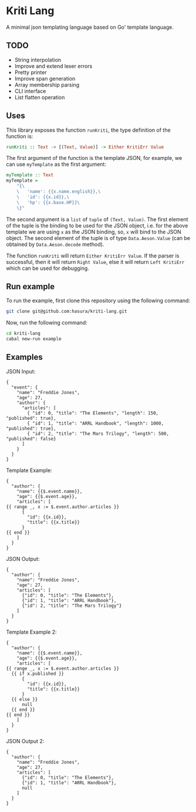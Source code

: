 # Kriti Lang

A minimal json templating language based on Go' template language.

## TODO
- String interpolation
- Improve and extend lexer errors
- Pretty printer
- Improve span generation
- Array membership parsing
- CLI interface
- List flatten operation

## Uses
This library exposes the function `runKriti`, the type definition of the function is:
``` haskell
runKriti :: Text -> [(Text, Value)] -> Either KritiErr Value
```
The first argument of the function is the template JSON, for example, we can use `myTemplate` as the first argument:
``` haskell
myTemplate :: Text
myTemplate =
    "{\
    \   'name': {{x.name.english}},\
    \   'id': {{x.id}},\
    \   'hp': {{x.base.HP}}\
    \}"
```

The second argument is a `list` of `tuple` of `(Text, Value)`. The first element of the tuple is the binding to be used for the JSON object, i.e. for the above template we are using `x` as the JSON binding, so, `x` will bind to the JSON object. The second element of the tuple is of type `Data.Aeson.Value` (can be obtained by `Data.Aeson.decode` method).

The function `runKriti` will return `Either KritiErr Value`. If the parser is successful, then it will return `Right Value`, else it will return `Left KritiErr` which can be used for debugging.

## Run example
To run the example, first clone this repository using the following command:
``` sh
git clone git@github.com:hasura/kriti-lang.git
```
Now, run the following command:
``` sh
cd kriti-lang
cabal new-run example
```
## Examples

JSON Input:
```
{
  "event": {
    "name": "Freddie Jones",
    "age": 27,
    "author": {
      "articles": [
        { "id": 0, "title": "The Elements", "length": 150, "published": true},
        { "id": 1, "title": "ARRL Handbook", "length": 1000, "published": true},
        { "id": 2, "title": "The Mars Trilogy", "length": 500, "published": false}
      ]
    }
  }
}
```

Template Example:
```
{
  "author": {
    "name": {{$.event.name}},
    "age": {{$.event.age}},
    "articles": [
{{ range _, x := $.event.author.articles }}
      {
        "id": {{x.id}},
        "title": {{x.title}}
      }
{{ end }}
    ]
  }
}
```
JSON Output:
```
{
  "author": {
    "name": "Freddie Jones",
    "age": 27,
    "articles": [
      {"id": 0, "title": "The Elements"},
      {"id": 1, "title": "ARRL Handbook"},
      {"id": 2, "title": "The Mars Trilogy"}
    ]
  }
}
```

Template Example 2:
```
{
  "author": {
    "name": {{$.event.name}},
    "age": {{$.event.age}},
    "articles": [
{{ range _, x := $.event.author.articles }}
  {{ if x.published }}
      {
        "id": {{x.id}},
        "title": {{x.title}}
      }
  {{ else }}
      null
  {{ end }}
{{ end }}
    ]
  }
}
```

JSON Output 2:
```
{
  "author": {
    "name": "Freddie Jones",
    "age": 27,
    "articles": [
      {"id": 0, "title": "The Elements"},
      {"id": 1, "title": "ARRL Handbook"},
      null
    ]
  }
}
```
